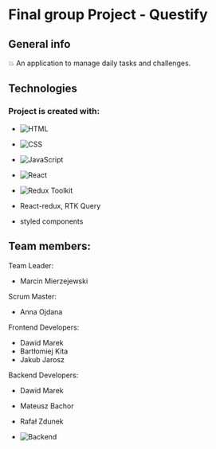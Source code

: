 # Final group Project - Questify


## General info

:boom: An application to manage daily tasks and challenges.


## Technologies


### Project is created with:

- ![HTML](https://img.shields.io/badge/-HTML-05122A?style=flat&logo=HTML5)&nbsp;

- ![CSS](https://img.shields.io/badge/-CSS-05122A?style=flat&logo=CSS3&logoColor=1572B6)&nbsp;
 
- ![JavaScript](https://img.shields.io/badge/-JavaScript-05122A?style=flat&logo=javascript)&nbsp;

- ![React](https://badges.aleen42.com/src/react.svg )

- ![Redux Toolkit](https://badges.aleen42.com/src/redux.svg )

- React-redux, RTK Query

- styled components

## Team members:

Team Leader:
- Marcin Mierzejewski

Scrum Master:
- Anna Ojdana

Frontend Developers:
- Dawid Marek  
- Bartłomiej Kita
- Jakub Jarosz

Backend Developers:
- Dawid Marek
- Mateusz Bachor
- Rafał Zdunek

- ![Backend](https://github.com/BartlomiejKita/nodejs-questify-api)

